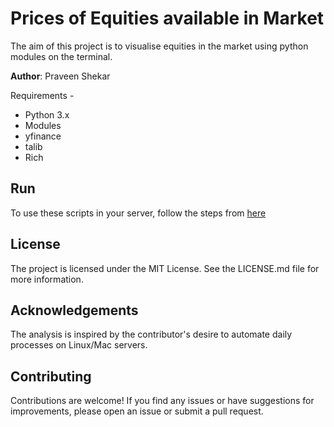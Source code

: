 
# Prices of Equities available in Market

The aim of this project is to visualise equities in the market using python modules on the terminal.

**Author**: Praveen Shekar

Requirements -
- Python 3.x
- Modules
- yfinance
- talib
- Rich

## Run

To use these scripts in your server, follow the steps from [here](https://github.com/Prash1723/db_projects/blob/master/README.md)

## License

The project is licensed under the MIT License. See the LICENSE.md file for more information.

## Acknowledgements

The analysis is inspired by the contributor's desire to automate daily processes on Linux/Mac servers.

## Contributing

Contributions are welcome! If you find any issues or have suggestions for improvements, please open an issue or submit a pull request.

